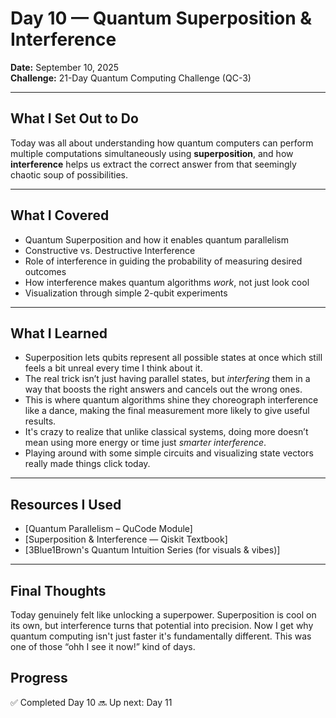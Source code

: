 # Day 10 — Quantum Superposition & Interference  
**Date:** September 10, 2025  
**Challenge:** 21-Day Quantum Computing Challenge (QC-3)

---

## What I Set Out to Do  
Today was all about understanding how quantum computers can perform multiple computations simultaneously using **superposition**, and how **interference** helps us extract the correct answer from that seemingly chaotic soup of possibilities.

---

## What I Covered  
- Quantum Superposition and how it enables quantum parallelism  
- Constructive vs. Destructive Interference  
- Role of interference in guiding the probability of measuring desired outcomes  
- How interference makes quantum algorithms *work*, not just look cool  
- Visualization through simple 2-qubit experiments  

---

## What I Learned  
- Superposition lets qubits represent all possible states at once which still feels a bit unreal every time I think about it.  
- The real trick isn’t just having parallel states, but *interfering* them in a way that boosts the right answers and cancels out the wrong ones.  
- This is where quantum algorithms shine they choreograph interference like a dance, making the final measurement more likely to give useful results.  
- It's crazy to realize that unlike classical systems, doing more doesn’t mean using more energy or time just *smarter interference*.  
- Playing around with some simple circuits and visualizing state vectors really made things click today.

---

## Resources I Used  
- [Quantum Parallelism – QuCode Module]  
- [Superposition & Interference — Qiskit Textbook]  
- [3Blue1Brown's Quantum Intuition Series (for visuals & vibes)]  

---

## Final Thoughts  
Today genuinely felt like unlocking a superpower. Superposition is cool on its own, but interference turns that potential into precision. Now I get why quantum computing isn't just faster it's fundamentally different. This was one of those “ohh I see it now!” kind of days.

## Progress  
✅ Completed Day 10 
🔜 Up next: Day 11

